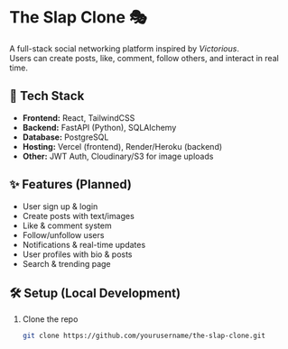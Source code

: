 # The Slap Clone 🎭

A full-stack social networking platform inspired by *Victorious*.  
Users can create posts, like, comment, follow others, and interact in real time.

## 🚀 Tech Stack
- **Frontend:** React, TailwindCSS
- **Backend:** FastAPI (Python), SQLAlchemy
- **Database:** PostgreSQL
- **Hosting:** Vercel (frontend), Render/Heroku (backend)
- **Other:** JWT Auth, Cloudinary/S3 for image uploads

## ✨ Features (Planned)
- User sign up & login
- Create posts with text/images
- Like & comment system
- Follow/unfollow users
- Notifications & real-time updates
- User profiles with bio & posts
- Search & trending page

## 🛠️ Setup (Local Development)
1. Clone the repo
   ```bash
   git clone https://github.com/yourusername/the-slap-clone.git

